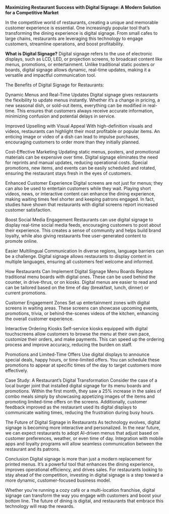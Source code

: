 **Maximizing Restaurant Success with Digital Signage: A Modern Solution for a Competitive Market**


In the competitive world of restaurants, creating a unique and memorable customer experience is essential. One increasingly popular tool that’s transforming the dining experience is digital signage. From small cafes to large chains, restaurants are leveraging this technology to engage customers, streamline operations, and boost profitability.

**What is Digital Signage?**
Digital signage refers to the use of electronic displays, such as LCD, LED, or projection screens, to broadcast content like menus, promotions, or entertainment. Unlike traditional static posters or boards, digital signage allows dynamic, real-time updates, making it a versatile and impactful communication tool.

The Benefits of Digital Signage for Restaurants:

Dynamic Menus and Real-Time Updates Digital signage gives restaurants the flexibility to update menus instantly. Whether it’s a change in pricing, a new seasonal dish, or sold-out items, everything can be modified in real-time. This ensures that customers always receive accurate information, minimizing confusion and potential delays in service.

Improved Upselling with Visual Appeal With high-definition visuals and videos, restaurants can highlight their most profitable or popular items. An enticing image or video of a dish can lead to impulse purchases, encouraging customers to order more than they initially planned.

Cost-Effective Marketing Updating static menus, posters, and promotional materials can be expensive over time. Digital signage eliminates the need for reprints and manual updates, reducing operational costs. Special promotions, new items, and events can be easily scheduled and rotated, ensuring the restaurant stays fresh in the eyes of customers.

Enhanced Customer Experience Digital screens are not just for menus; they can also be used to entertain customers while they wait. Playing short videos, news, or interactive content can enhance the dining experience, making waiting times feel shorter and keeping patrons engaged. In fact, studies have shown that restaurants with digital screens report increased customer satisfaction.

Boost Social Media Engagement Restaurants can use digital signage to display real-time social media feeds, encouraging customers to post about their experience. This creates a sense of community and helps build brand loyalty, while also giving restaurants free user-generated content to promote online.

Easier Multilingual Communication In diverse regions, language barriers can be a challenge. Digital signage allows restaurants to display content in multiple languages, ensuring all customers feel welcome and informed.

How Restaurants Can Implement Digital Signage
Menu Boards
Replace traditional menu boards with digital ones. These can be used behind the counter, in drive-thrus, or on kiosks. Digital menus are easier to read and can be tailored based on the time of day (breakfast, lunch, dinner) or current promotions.

Customer Engagement Zones
Set up entertainment zones with digital screens in waiting areas. These screens can showcase upcoming events, promotions, trivia, or behind-the-scenes videos of the kitchen, enhancing the overall customer experience.

Interactive Ordering Kiosks
Self-service kiosks equipped with digital touchscreens allow customers to browse the menu at their own pace, customize their orders, and make payments. This can speed up the ordering process and improve accuracy, reducing the burden on staff.

Promotions and Limited-Time Offers
Use digital displays to announce special deals, happy hours, or time-limited offers. You can schedule these promotions to appear at specific times of the day to target customers more effectively.

Case Study: A Restaurant’s Digital Transformation
Consider the case of a local burger joint that installed digital signage for its menu boards and promotions. Within the first month, they saw a 25% increase in the sales of combo meals simply by showcasing appetizing images of the items and promoting limited-time offers on the screens. Additionally, customer feedback improved as the restaurant used its digital displays to communicate waiting times, reducing the frustration during busy hours.

The Future of Digital Signage in Restaurants
As technology evolves, digital signage is becoming more interactive and personalized. In the near future, we can expect restaurants to adopt AI-driven menus that adjust based on customer preferences, weather, or even time of day. Integration with mobile apps and loyalty programs will allow seamless communication between the restaurant and its patrons.

Conclusion
Digital signage is more than just a modern replacement for printed menus. It’s a powerful tool that enhances the dining experience, improves operational efficiency, and drives sales. For restaurants looking to stay ahead of the competition, investing in digital signage is a step toward a more dynamic, customer-focused business model.

Whether you're running a cozy café or a multi-location franchise, digital signage can transform the way you engage with customers and boost your bottom line. The future of dining is digital, and restaurants that embrace this technology will reap the rewards.






